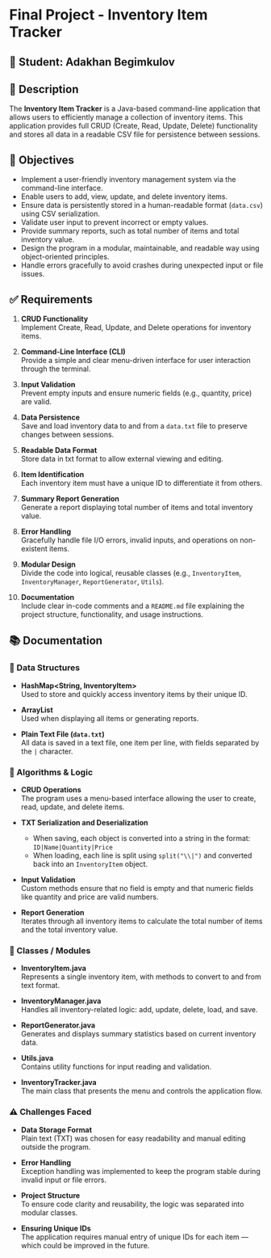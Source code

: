 # Final Project - Inventory Item Tracker

## 👤 Student: Adakhan Begimkulov

## 📌 Description
The **Inventory Item Tracker** is a Java-based command-line application that allows users to efficiently manage a collection of inventory items. This application provides full CRUD (Create, Read, Update, Delete) functionality and stores all data in a readable CSV file for persistence between sessions.

## 🎯 Objectives
- Implement a user-friendly inventory management system via the command-line interface.
- Enable users to add, view, update, and delete inventory items.
- Ensure data is persistently stored in a human-readable format (`data.csv`) using CSV serialization.
- Validate user input to prevent incorrect or empty values.
- Provide summary reports, such as total number of items and total inventory value.
- Design the program in a modular, maintainable, and readable way using object-oriented principles.
- Handle errors gracefully to avoid crashes during unexpected input or file issues.

## ✅ Requirements

1. **CRUD Functionality**  
   Implement Create, Read, Update, and Delete operations for inventory items.

2. **Command-Line Interface (CLI)**  
   Provide a simple and clear menu-driven interface for user interaction through the terminal.

3. **Input Validation**  
   Prevent empty inputs and ensure numeric fields (e.g., quantity, price) are valid.

4. **Data Persistence**  
   Save and load inventory data to and from a `data.txt` file to preserve changes between sessions.

5. **Readable Data Format**  
   Store data in txt format to allow external viewing and editing.

6. **Item Identification**  
   Each inventory item must have a unique ID to differentiate it from others.

7. **Summary Report Generation**  
   Generate a report displaying total number of items and total inventory value.

8. **Error Handling**  
   Gracefully handle file I/O errors, invalid inputs, and operations on non-existent items.

9. **Modular Design**  
   Divide the code into logical, reusable classes (e.g., `InventoryItem`, `InventoryManager`, `ReportGenerator`, `Utils`).

10. **Documentation**  
    Include clear in-code comments and a `README.md` file explaining the project structure, functionality, and usage instructions.


## 📚 Documentation

### 🔧 Data Structures
- **HashMap<String, InventoryItem>**  
  Used to store and quickly access inventory items by their unique ID.

- **ArrayList<InventoryItem>**  
  Used when displaying all items or generating reports.

- **Plain Text File (`data.txt`)**  
  All data is saved in a text file, one item per line, with fields separated by the `|` character.

### 🧠 Algorithms & Logic
- **CRUD Operations**  
  The program uses a menu-based interface allowing the user to create, read, update, and delete items.

- **TXT Serialization and Deserialization**  
  - When saving, each object is converted into a string in the format: `ID|Name|Quantity|Price`
  - When loading, each line is split using `split("\\|")` and converted back into an `InventoryItem` object.

- **Input Validation**  
  Custom methods ensure that no field is empty and that numeric fields like quantity and price are valid numbers.

- **Report Generation**  
  Iterates through all inventory items to calculate the total number of items and the total inventory value.

### 🧩 Classes / Modules
- **InventoryItem.java**  
  Represents a single inventory item, with methods to convert to and from text format.

- **InventoryManager.java**  
  Handles all inventory-related logic: add, update, delete, load, and save.

- **ReportGenerator.java**  
  Generates and displays summary statistics based on current inventory data.

- **Utils.java**  
  Contains utility functions for input reading and validation.

- **InventoryTracker.java**  
  The main class that presents the menu and controls the application flow.

### ⚠️ Challenges Faced
- **Data Storage Format**  
  Plain text (TXT) was chosen for easy readability and manual editing outside the program.

- **Error Handling**  
  Exception handling was implemented to keep the program stable during invalid input or file errors.

- **Project Structure**  
  To ensure code clarity and reusability, the logic was separated into modular classes.

- **Ensuring Unique IDs**  
  The application requires manual entry of unique IDs for each item — which could be improved in the future.



